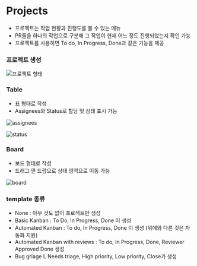 # Projects
-	프로젝트는 작업 현황과 진행도를 볼 수 있는 메뉴
-	PR들을 하나의 작업으로 구분해 그 작업이 현재 어느 정도 진행되었는지 확인 가능
-	프로젝트를 사용하면 To do, In Progress, Done과 같은 기능을 제공

### 프로젝트 생성

![프로젝트 형태](https://user-images.githubusercontent.com/101855945/202894122-1ffd413a-9ad9-4e6a-acb5-091735ed8f8c.JPG)

### Table
- 표 형태로 작성
- Assignees와 Status로 할당 및 상태 표시 가능

![assignees](https://user-images.githubusercontent.com/101855945/202894183-11252ff2-1d42-4e43-b4d9-186ee594a4a3.JPG)

![status](https://user-images.githubusercontent.com/101855945/202894186-149ddae9-6c91-46be-af9b-40ea87626d64.JPG)


### Board
- 보드 형태로 작성
- 드래그 앤 드랍으로 상태 영역으로 이동 가능

![board](https://user-images.githubusercontent.com/101855945/202894207-164f94b9-660b-491a-b032-26e31252b5ab.JPG)


### template 종류
-	None : 아무 것도 없이 프로젝트만 생성
-	Basic Kanban : To Do, In Progress, Done 이 생성
-	Automated Kanban : To do, In Progress, Done 이 생성 (위에와 다른 것은 자동화 지원)
-	Automated Kanban with reviews : To do, In Progress, Done, Reviewer Approved Done 생성
-	Bug griage L Needs triage, High priority, Low priority, Close가 생성
